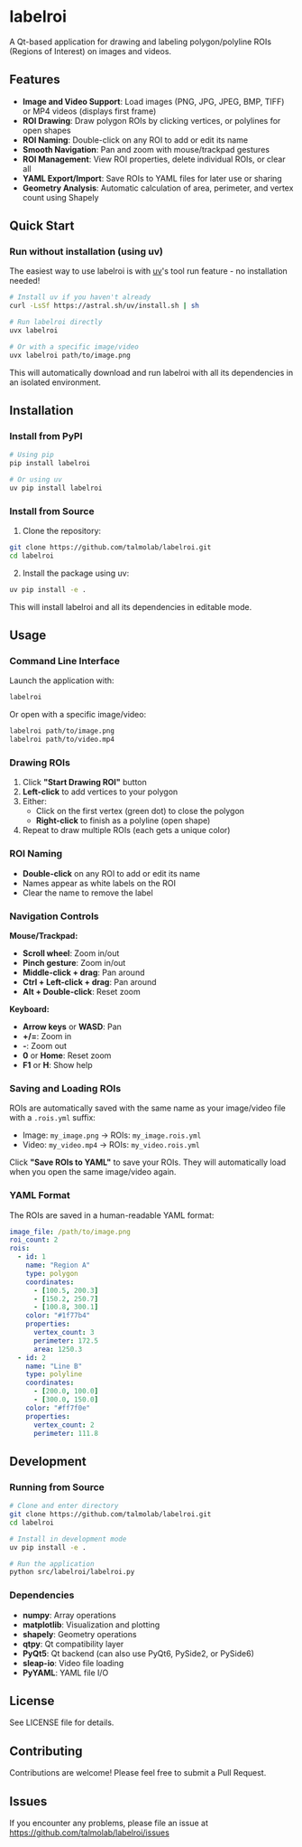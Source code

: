 # labelroi

A Qt-based application for drawing and labeling polygon/polyline ROIs (Regions of Interest) on images and videos.

## Features

- **Image and Video Support**: Load images (PNG, JPG, JPEG, BMP, TIFF) or MP4 videos (displays first frame)
- **ROI Drawing**: Draw polygon ROIs by clicking vertices, or polylines for open shapes
- **ROI Naming**: Double-click on any ROI to add or edit its name
- **Smooth Navigation**: Pan and zoom with mouse/trackpad gestures
- **ROI Management**: View ROI properties, delete individual ROIs, or clear all
- **YAML Export/Import**: Save ROIs to YAML files for later use or sharing
- **Geometry Analysis**: Automatic calculation of area, perimeter, and vertex count using Shapely

## Quick Start

### Run without installation (using uv)

The easiest way to use labelroi is with [uv](https://github.com/astral-sh/uv)'s tool run feature - no installation needed!

```bash
# Install uv if you haven't already
curl -LsSf https://astral.sh/uv/install.sh | sh

# Run labelroi directly
uvx labelroi

# Or with a specific image/video
uvx labelroi path/to/image.png
```

This will automatically download and run labelroi with all its dependencies in an isolated environment.

## Installation

### Install from PyPI

```bash
# Using pip
pip install labelroi

# Or using uv
uv pip install labelroi
```

### Install from Source

1. Clone the repository:
```bash
git clone https://github.com/talmolab/labelroi.git
cd labelroi
```

2. Install the package using uv:
```bash
uv pip install -e .
```

This will install labelroi and all its dependencies in editable mode.

## Usage

### Command Line Interface

Launch the application with:
```bash
labelroi
```

Or open with a specific image/video:
```bash
labelroi path/to/image.png
labelroi path/to/video.mp4
```

### Drawing ROIs

1. Click **"Start Drawing ROI"** button
2. **Left-click** to add vertices to your polygon
3. Either:
   - Click on the first vertex (green dot) to close the polygon
   - **Right-click** to finish as a polyline (open shape)
4. Repeat to draw multiple ROIs (each gets a unique color)

### ROI Naming

- **Double-click** on any ROI to add or edit its name
- Names appear as white labels on the ROI
- Clear the name to remove the label

### Navigation Controls

**Mouse/Trackpad:**
- **Scroll wheel**: Zoom in/out
- **Pinch gesture**: Zoom in/out
- **Middle-click + drag**: Pan around
- **Ctrl + Left-click + drag**: Pan around
- **Alt + Double-click**: Reset zoom

**Keyboard:**
- **Arrow keys** or **WASD**: Pan
- **+/=**: Zoom in
- **-**: Zoom out
- **0** or **Home**: Reset zoom
- **F1** or **H**: Show help

### Saving and Loading ROIs

ROIs are automatically saved with the same name as your image/video file with a `.rois.yml` suffix:
- Image: `my_image.png` → ROIs: `my_image.rois.yml`
- Video: `my_video.mp4` → ROIs: `my_video.rois.yml`

Click **"Save ROIs to YAML"** to save your ROIs. They will automatically load when you open the same image/video again.

### YAML Format

The ROIs are saved in a human-readable YAML format:

```yaml
image_file: /path/to/image.png
roi_count: 2
rois:
  - id: 1
    name: "Region A"
    type: polygon
    coordinates:
      - [100.5, 200.3]
      - [150.2, 250.7]
      - [100.8, 300.1]
    color: "#1f77b4"
    properties:
      vertex_count: 3
      perimeter: 172.5
      area: 1250.3
  - id: 2
    name: "Line B"
    type: polyline
    coordinates:
      - [200.0, 100.0]
      - [300.0, 150.0]
    color: "#ff7f0e"
    properties:
      vertex_count: 2
      perimeter: 111.8
```

## Development

### Running from Source

```bash
# Clone and enter directory
git clone https://github.com/talmolab/labelroi.git
cd labelroi

# Install in development mode
uv pip install -e .

# Run the application
python src/labelroi/labelroi.py
```

### Dependencies

- **numpy**: Array operations
- **matplotlib**: Visualization and plotting
- **shapely**: Geometry operations
- **qtpy**: Qt compatibility layer
- **PyQt5**: Qt backend (can also use PyQt6, PySide2, or PySide6)
- **sleap-io**: Video file loading
- **PyYAML**: YAML file I/O

## License

See LICENSE file for details.

## Contributing

Contributions are welcome! Please feel free to submit a Pull Request.

## Issues

If you encounter any problems, please file an issue at https://github.com/talmolab/labelroi/issues